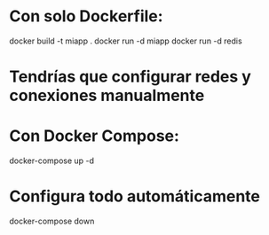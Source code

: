 


# Con solo Dockerfile:
docker build -t miapp .
docker run -d miapp
docker run -d redis

# Tendrías que configurar redes y conexiones manualmente

# Con Docker Compose:
docker-compose up -d
# Configura todo automáticamente



docker-compose down